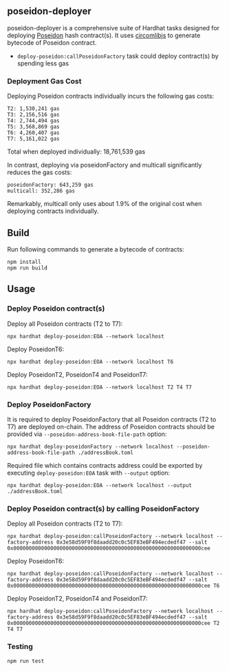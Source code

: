 ## poseidon-deployer

poseidon-deployer  is a comprehensive suite of Hardhat tasks designed for deploying [Poseidon](https://www.poseidon-hash.info) hash contract(s). It uses [circomlibjs](https://github.com/iden3/circomlibjs) to generate bytecode of Poseidon contract.

- `deploy-poseidon:callPoseidonFactory` task could deploy contract(s) by spending less gas

### Deployment Gas Cost

Deploying Poseidon contracts individually incurs the following gas costs:

    T2: 1,530,241 gas
    T3: 2,156,516 gas
    T4: 2,744,494 gas
    T5: 3,568,869 gas
    T6: 4,260,407 gas
    T7: 5,161,022 gas

Total when deployed individually: 18,761,539 gas

In contrast, deploying via poseidonFactory and multicall significantly reduces the gas costs:

    poseidonFactory: 643,259 gas
    multicall: 352,286 gas

Remarkably, multicall only uses about 1.9% of the original cost when deploying contracts individually.

## Build

Run following commands to generate a bytecode of contracts:

```
npm install
npm run build
```

## Usage

### Deploy Poseidon contract(s)

Deploy all Poseidon contracts (T2 to T7):

```
npx hardhat deploy-poseidon:EOA --network localhost
```

Deploy PoseidonT6:

```
npx hardhat deploy-poseidon:EOA --network localhost T6
```

Deploy PoseidonT2, PoseidonT4 and PoseidonT7:

```
npx hardhat deploy-poseidon:EOA --network localhost T2 T4 T7
```

### Deploy PoseidonFactory

It is required to deploy PoseidonFactory that all Poseidon contracts (T2 to T7) are deployed on-chain. The address of Poseidon contracts should be provided via `--poseidon-address-book-file-path` option:

```
npx hardhat deploy-poseidonFactory --network localhost --poseidon-address-book-file-path ./addressBook.toml
```

Required file which contains contracts address could be exported by executing `deploy-poseidon:EOA` task with `--output` option:

```
npx hardhat deploy-poseidon:EOA --network localhost --output ./addressBook.toml
```

### Deploy Poseidon contract(s) by calling PoseidonFactory

Deploy all Poseidon contracts (T2 to T7):

```
npx hardhat deploy-poseidon:callPoseidonFactory --network localhost --factory-address 0x3e58d59F9f8daadd20c0c5EF83eBF494ecdedf47 --salt 0x0000000000000000000000000000000000000000000000000000000000000cee
```

Deploy PoseidonT6:

```
npx hardhat deploy-poseidon:callPoseidonFactory --network localhost --factory-address 0x3e58d59F9f8daadd20c0c5EF83eBF494ecdedf47 --salt 0x0000000000000000000000000000000000000000000000000000000000000cee T6
```

Deploy PoseidonT2, PoseidonT4 and PoseidonT7:

```
npx hardhat deploy-poseidon:callPoseidonFactory --network localhost --factory-address 0x3e58d59F9f8daadd20c0c5EF83eBF494ecdedf47 --salt 0x0000000000000000000000000000000000000000000000000000000000000cee T2 T4 T7
```

### Testing

```
npm run test
```
